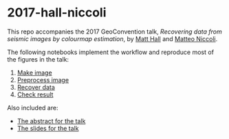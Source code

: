 # 2017-hall-niccoli

This repo accompanies the 2017 GeoConvention talk, _Recovering data from seismic images by colourmap estimation_, by [Matt Hall](https://github.com/kwinkunks) and [Matteo Niccoli](https://github.com/mycarta).

The following notebooks implement the workflow and reproduce most of the figures in the talk:

1. [Make image](1_Make_image.ipynb)
1. [Preprocess image](2_Preprocess_image.ipynb)
1. [Recover data](3_Recover_data.ipynb)
1. [Check result](4_Check_result.ipynb)

Also included are:

- [The abstract for the talk](Hall_and_Niccoli.pdf)
- [The slides for the talk](Hall_and_Niccoli_slides.pdf)

